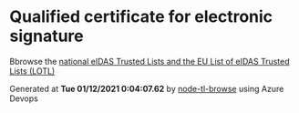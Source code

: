 # Qualified certificate for electronic signature 
 Bbrowse the [national eIDAS Trusted Lists and the EU List of eIDAS Trusted Lists (LOTL)](https://webgate.ec.europa.eu/tl-browser/#/) 
 
 
Generated at **Tue 01/12/2021  0:04:07.62** by [node-tl-browse](https://github.com/ymedlop/node-tl-browser) using Azure Devops 
